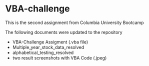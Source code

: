# VBA-challenge
This is the second assignment from Columbia University Bootcamp


The following documents were updated to the repository

- VBA-Challenge Assigment (.vba file)
- Multiple_year_stock_data_resolved
- alphabetical_testing_resolved
- two result screenshots with VBA Code (.jpeg)

